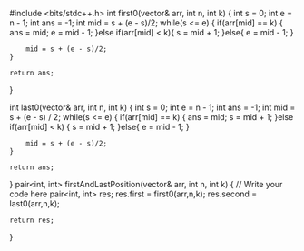 #include <bits/stdc++.h> 
int first0(vector<int>& arr, int n, int k)
{
    int s = 0;
    int e = n - 1;
    int ans = -1;
    int mid = s + (e - s)/2;
    while(s <= e)
    {
        if(arr[mid] == k)
        {
            ans = mid;
            e = mid - 1;
        }else if(arr[mid] < k){
            s = mid + 1;
        }else{
            e = mid - 1;
        }
        
        mid = s + (e - s)/2;
    }
    
    return ans;
}

int last0(vector<int>& arr, int n, int k)
{
    int s = 0;
    int e = n - 1;
    int ans = -1;
    int mid = s + (e - s) / 2;
    while(s <= e)
    {
        if(arr[mid] == k)
        {
            ans = mid;
            s = mid + 1;
        }else if(arr[mid] < k)
        {
            s = mid + 1;
        }else{
            e = mid - 1;
        }
        
        mid = s + (e - s)/2;
    }
    
    return ans;
}
pair<int, int> firstAndLastPosition(vector<int>& arr, int n, int k)
{
    // Write your code here
    pair<int, int> res;
    res.first = first0(arr,n,k);
    res.second = last0(arr,n,k);
    
    return res;
}
